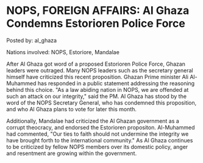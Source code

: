 # NOPS, FOREIGN AFFAIRS: Al Ghaza Condemns Estorioren Police Force

Posted by: al_ghaza

Nations involved: NOPS, Estoriore, Mandalae

After Al Ghaza got word of a proposed Estorioren Police Force, Ghazan leaders were outraged. Many NOPS leaders such as the secretary general himself have criticized this recent proposition. Ghazan Prime minister Ali Al-Muhammed has responded in a public statement addressing the reasoning behind this choice. "As a law abiding nation in NOPS, we are offended at such an attack on our integrity," said the PM. Al Ghaza has stood by the word of the NOPS Secretary General, who has condemned this proposition, and who Al Ghaza plans to vote for later this month. 

Additionally, Mandalae had criticized the Al Ghazan government as a corrupt theocracy, and endorsed the Estorioren propositon. Al-Muhammed had commented, "Our ties to faith should not undermine the integrity we have brought forth to the international community." As Al Ghaza continues to be criticized by fellow NOPS members over its domestic policy, anger and resentment are growing within the government.
